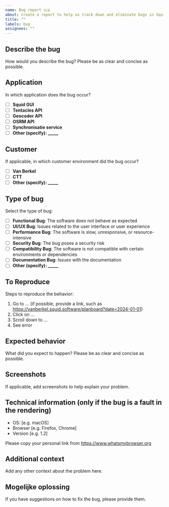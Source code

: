 ```yaml
---
name: Bug report 🇬🇧
about: Create a report to help us track down and eliminate bugs in Squid
title: ""
labels: bug
assignees: ""
---
```


## Describe the bug

How would you describe the bug? Please be as clear and concise as possible.

## Application

In which application does the bug occur?

- [ ] **Squid GUI**
- [ ] **Tentacles API**
- [ ] **Geocoder API**
- [ ] **OSRM API**
- [ ] **Synchronisatie service**
- [ ] **Other (specify): \_\_\_\_\_**

## Customer

If applicable, in which customer environment did the bug occur?

- [ ] **Van Berkel**
- [ ] **CTT**
- [ ] **Other (specify): \_\_\_\_\_**

## Type of bug

Select the type of bug:

- [ ] **Functional Bug**: The software does not behave as expected
- [ ] **UI/UX Bug**: Issues related to the user interface or user experience
- [ ] **Performance Bug**: The software is slow, unresponsive, or resource-intensive
- [ ] **Security Bug**: The bug poses a security risk
- [ ] **Compatibility Bug**: The software is not compatible with certain environments or dependencies
- [ ] **Documentation Bug**: Issues with the documentation
- [ ] **Other (specify): \_\_\_\_\_**

## To Reproduce

Steps to reproduce the behavior:

1. Go to ... (if possible, provide a link, such as https://vanberkel.squid.software/planboard?date=2024-01-01)
2. Click on ...
3. Scroll down to ...
4. See error

## Expected behavior

What did you expect to happen? Please be as clear and concise as possible.

## Screenshots

If applicable, add screenshots to help explain your problem.

## Technical information (only if the bug is a fault in the rendering)

- OS: [e.g. macOS]
- Browser [e.g. Firefox, Chrome]
- Version [e.g. 1.2]

Please copy your personal link from https://www.whatsmybrowser.org

## Additional context

Add any other context about the problem here.

## Mogelijke oplossing

If you have suggestions on how to fix the bug, please provide them.

